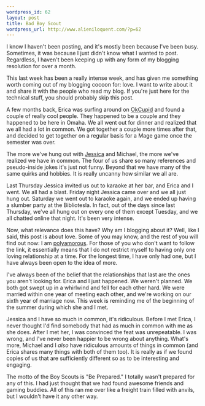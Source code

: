 ```yaml
--- 
wordpress_id: 62
layout: post
title: Bad Boy Scout
wordpress_url: http://www.alieniloquent.com/?p=62
---
```

I know I haven't been posting, and it's mostly been because I've been busy.  Sometimes, it was because I just didn't know what I wanted to post.  Regardless, I haven't been keeping up with any form of my blogging resolution for over a month.

This last week has been a really intense week, and has given me something worth coming out of my blogging cocoon for: love.  I want to write about it and share it with the people who read my blog.  If you're just here for the technical stuff, you should probably skip this post.

A few months back, Erica was surfing around on <a href="http://www.okcupid.com">OkCupid</a> and found a couple of really cool people.  They happened to be a couple and they happened to be here in Omaha.  We all went out for dinner and realized that we all had a lot in common.  We got together a couple more times after that, and decided to get together on a regular basis for a Mage game once the semester was over.

The more we've hung out with <a href="http://really-really.blogspot.com">Jessica</a> and Michael, the more we've realized we have in common.  The four of us share so many references and pseudo-inside jokes it's just not funny.  Beyond that we have many of the same quirks and hobbies.  It is really uncanny how similar we all are.

Last Thursday Jessica invited us out to karaoke at her bar, and Erica and I went.  We all had a blast.  Friday night Jessica came over and we all just hung out.  Saturday we went out to karaoke again, and we ended up having a slumber party at the Bibliotesla.  In fact, out of the days since last Thursday, we've all hung out on every one of them except Tuesday, and we all chatted online that night.  It's been very intense.

Now, what relevance does this have?  Why am I blogging about it?  Well, like I said, this post is about love.  Some of you may know, and the rest of you will find out now: I am <a href="http://en.wikipedia.org/wiki/Polyamory">polyamorous</a>.  For those of you who don't want to follow the link, it essentially means that I do not restrict myself to having only one loving relationship at a time.  For the longest time, I have only had one, but I have always been open to the idea of more.

I've always been of the belief that the relationships that last are the ones you aren't looking for.  Erica and I just happened.  We weren't planned.  We both got swept up in a whirlwind and fell for each other hard.  We were married within one year of meeting each other, and we're working on our sixth year of marriage now.  This week is reminding me of the beginning of the summer during which she and I met.

Jessica and I have so much in common, it's ridiculous.  Before I met Erica, I never thought I'd find somebody that had as much in common with me as she does.  After I met her, I was convinced the feat was unrepeatable.  I was wrong, and I've never been happier to be wrong about anything.  What's more, Michael and I <em>also</em> have ridiculous amounts of things in common (and Erica shares many things with both of them too).  It is really as if we found copies of us that are sufficiently different so as to be interesting and engaging.

The motto of the Boy Scouts is "Be Prepared."  I totally wasn't prepared for any of this.  I had just thought that we had found awesome friends and gaming buddies.  All of this ran me over like a freight train filled with anvils, but I wouldn't have it any other way.
